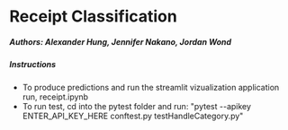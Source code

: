 # Receipt Classification

##### Authors: Alexander Hung, Jennifer Nakano, Jordan Wond

##### Instructions
- To produce predictions and run the streamlit vizualization application run, receipt.ipynb
- To run test, cd into the pytest folder and run: "pytest --apikey ENTER_API_KEY_HERE conftest.py testHandleCategory.py"

